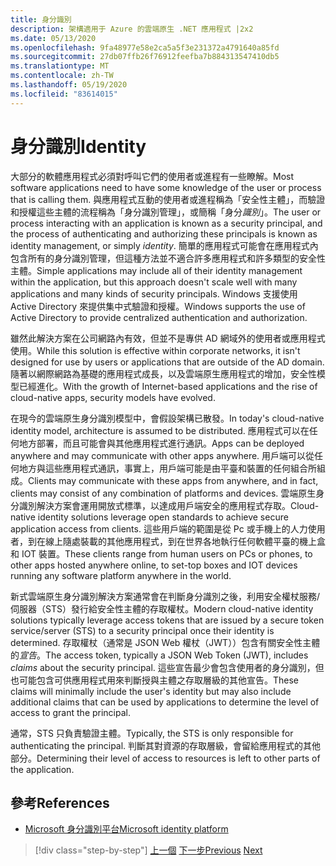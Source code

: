 ```yaml
---
title: 身分識別
description: 架構適用于 Azure 的雲端原生 .NET 應用程式 |2x2
ms.date: 05/13/2020
ms.openlocfilehash: 9fa48977e58e2ca5a5f3e231372a4791640a85fd
ms.sourcegitcommit: 27db07ffb26f76912feefba7b884313547410db5
ms.translationtype: MT
ms.contentlocale: zh-TW
ms.lasthandoff: 05/19/2020
ms.locfileid: "83614015"
---
```

# <a name="identity"></a><span data-ttu-id="5a900-103">身分識別</span><span class="sxs-lookup"><span data-stu-id="5a900-103">Identity</span></span>

<span data-ttu-id="5a900-104">大部分的軟體應用程式必須對呼叫它們的使用者或進程有一些瞭解。</span><span class="sxs-lookup"><span data-stu-id="5a900-104">Most software applications need to have some knowledge of the user or process that is calling them.</span></span> <span data-ttu-id="5a900-105">與應用程式互動的使用者或進程稱為「安全性主體」，而驗證和授權這些主體的流程稱為「身分識別管理」，或簡稱「身分*識別*」。</span><span class="sxs-lookup"><span data-stu-id="5a900-105">The user or process interacting with an application is known as a security principal, and the process of authenticating and authorizing these principals is known as identity management, or simply *identity*.</span></span> <span data-ttu-id="5a900-106">簡單的應用程式可能會在應用程式內包含所有的身分識別管理，但這種方法並不適合許多應用程式和許多類型的安全性主體。</span><span class="sxs-lookup"><span data-stu-id="5a900-106">Simple applications may include all of their identity management within the application, but this approach doesn't scale well with many applications and many kinds of security principals.</span></span> <span data-ttu-id="5a900-107">Windows 支援使用 Active Directory 來提供集中式驗證和授權。</span><span class="sxs-lookup"><span data-stu-id="5a900-107">Windows supports the use of Active Directory to provide centralized authentication and authorization.</span></span>

<!-- (insert figure showing Windows AD auth model) -->

<span data-ttu-id="5a900-108">雖然此解決方案在公司網路內有效，但並不是專供 AD 網域外的使用者或應用程式使用。</span><span class="sxs-lookup"><span data-stu-id="5a900-108">While this solution is effective within corporate networks, it isn't designed for use by users or applications that are outside of the AD domain.</span></span> <span data-ttu-id="5a900-109">隨著以網際網路為基礎的應用程式成長，以及雲端原生應用程式的增加，安全性模型已經進化。</span><span class="sxs-lookup"><span data-stu-id="5a900-109">With the growth of Internet-based applications and the rise of cloud-native apps, security models have evolved.</span></span>

<span data-ttu-id="5a900-110">在現今的雲端原生身分識別模型中，會假設架構已散發。</span><span class="sxs-lookup"><span data-stu-id="5a900-110">In today's cloud-native identity model, architecture is assumed to be distributed.</span></span> <span data-ttu-id="5a900-111">應用程式可以在任何地方部署，而且可能會與其他應用程式進行通訊。</span><span class="sxs-lookup"><span data-stu-id="5a900-111">Apps can be deployed anywhere and may communicate with other apps anywhere.</span></span> <span data-ttu-id="5a900-112">用戶端可以從任何地方與這些應用程式通訊，事實上，用戶端可能是由平臺和裝置的任何組合所組成。</span><span class="sxs-lookup"><span data-stu-id="5a900-112">Clients may communicate with these apps from anywhere, and in fact, clients may consist of any combination of platforms and devices.</span></span> <span data-ttu-id="5a900-113">雲端原生身分識別解決方案會運用開放式標準，以達成用戶端安全的應用程式存取。</span><span class="sxs-lookup"><span data-stu-id="5a900-113">Cloud-native identity solutions leverage open standards to achieve secure application access from clients.</span></span> <span data-ttu-id="5a900-114">這些用戶端的範圍是從 Pc 或手機上的人力使用者，到在線上隨處裝載的其他應用程式，到在世界各地執行任何軟體平臺的機上盒和 IOT 裝置。</span><span class="sxs-lookup"><span data-stu-id="5a900-114">These clients range from human users on PCs or phones, to other apps hosted anywhere online, to set-top boxes and IOT devices running any software platform anywhere in the world.</span></span>

<span data-ttu-id="5a900-115">新式雲端原生身分識別解決方案通常會在判斷身分識別之後，利用安全權杖服務/伺服器（STS）發行給安全性主體的存取權杖。</span><span class="sxs-lookup"><span data-stu-id="5a900-115">Modern cloud-native identity solutions typically leverage access tokens that are issued by a secure token service/server (STS) to a security principal once their identity is determined.</span></span> <span data-ttu-id="5a900-116">存取權杖（通常是 JSON Web 權杖（JWT））包含有關安全性主體的*宣告*。</span><span class="sxs-lookup"><span data-stu-id="5a900-116">The access token, typically a JSON Web Token (JWT), includes *claims* about the security principal.</span></span> <span data-ttu-id="5a900-117">這些宣告最少會包含使用者的身分識別，但也可能包含可供應用程式用來判斷授與主體之存取層級的其他宣告。</span><span class="sxs-lookup"><span data-stu-id="5a900-117">These claims will minimally include the user's identity but may also include additional claims that can be used by applications to determine the level of access to grant the principal.</span></span>

<!-- (insert figure showing basic handshake involving a principal, an STS, and an app) -->

<span data-ttu-id="5a900-118">通常，STS 只負責驗證主體。</span><span class="sxs-lookup"><span data-stu-id="5a900-118">Typically, the STS is only responsible for authenticating the principal.</span></span> <span data-ttu-id="5a900-119">判斷其對資源的存取層級，會留給應用程式的其他部分。</span><span class="sxs-lookup"><span data-stu-id="5a900-119">Determining their level of access to resources is left to other parts of the application.</span></span>

## <a name="references"></a><span data-ttu-id="5a900-120">參考</span><span class="sxs-lookup"><span data-stu-id="5a900-120">References</span></span>

- [<span data-ttu-id="5a900-121">Microsoft 身分識別平台</span><span class="sxs-lookup"><span data-stu-id="5a900-121">Microsoft identity platform</span></span>](https://docs.microsoft.com/azure/active-directory/develop/)

>[!div class="step-by-step"]
><span data-ttu-id="5a900-122">[上一個](azure-monitor.md) 
>[下一步](authentication-authorization.md)</span><span class="sxs-lookup"><span data-stu-id="5a900-122">[Previous](azure-monitor.md)
[Next](authentication-authorization.md)</span></span>
